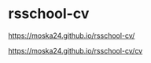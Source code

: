 # rsschool-cv
https://moska24.github.io/rsschool-cv/   

https://moska24.github.io/rsschool-cv/cv    
